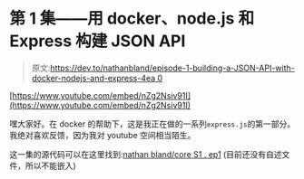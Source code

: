 # 第 1 集——用 docker、node.js 和 Express 构建 JSON API

> 原文:[https://dev.to/nathanbland/episode-1-building-a-JSON-API-with-docker-nodejs-and-express-4ea 0](https://dev.to/nathanbland/episode-1---building-a-json-api-with-docker-nodejs-and-express-4ea0)

[https://www.youtube.com/embed/nZg2Nsiv91I](https://www.youtube.com/embed/nZg2Nsiv91I)

嘿大家好。在 docker 的帮助下，这是我正在做的一系列`express.js`的第一部分。我绝对喜欢反馈，因为我对 youtube 空间相当陌生。

这一集的源代码可以在这里找到:[nathan bland/core S1 . ep1](https://github.com/NathanBland/core/tree/s1.ep1)
(目前还没有自述文件，所以不能嵌入)